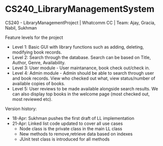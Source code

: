# CS240_LibraryManagementSystem
CS240 - LibraryManagementProject | Whatcomm CC | Team: Ajay, Gracia, Nabil, Sukhman

Feature levels for the project
- Level 1: Basic GUI with library functions such as adding, deleting, modifying book records.
- Level 2: Search through the database. Search can be based on Title, Author, Genre, Availability.
- Level 3: User module - User maintanance, book check out/check in.
- Level 4: Admin module - Admin should be able to search through user and book records. View who checked out what, view status/number of available copies of books.
- Level 5: User reviews to be made available alongside search results. We can also display top books in the welcome page (most checked out, most reviewed etc).

Version history:
- 18-Apr: Sukhman pushes the first draft of LL implementation
- 21-Apr: Linked list code updated to cover all use cases
  - Node class is the private class in the main LL class
  - New methods to remove,retrieve data based on indexes
  - JUnit test class is introduced for all methods

